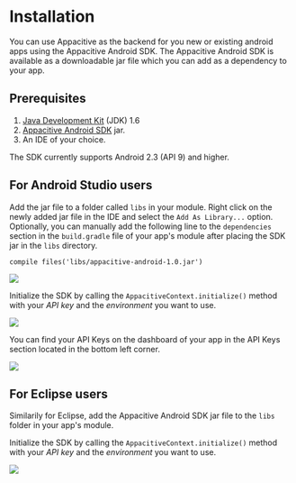 # Installation

You can use Appacitive as the backend for you new or existing android apps using the Appacitive Android SDK. The Appacitive Android SDK is available as a downloadable jar file which you can add as a dependency to your app.

## Prerequisites

1. [Java Development Kit](http://www.oracle.com/technetwork/java/javase/downloads/index.html) (JDK) 1.6
2. [Appacitive Android SDK](http://www.appacitive.com) jar. 
3. An IDE of your choice.

The SDK currently supports Android 2.3 (API 9) and higher.

## For Android Studio users

Add the jar file to a folder called `libs` in your module. Right click on the newly added jar file in the IDE and select the `Add As Library...` option. Optionally, you can manually add the following line to the `dependencies` section in the `build.gradle` file of your app's module after placing the SDK jar in the `libs` directory. 

```
compile files('libs/appacitive-android-1.0.jar') 
```

![](https://s3-us-west-2.amazonaws.com/appacitive-cdn/devcenter/android/android-studio-1.png)

Initialize the SDK by calling the `AppacitiveContext.initialize()` method with your *API key* and the *environment* you want to use.

![](https://s3-us-west-2.amazonaws.com/appacitive-cdn/devcenter/android/android-studio-2.png)

You can find your API Keys on the dashboard of your app in the API Keys section located in the bottom left corner.

![](https://s3-us-west-2.amazonaws.com/appacitive-cdn/devcenter/android/android-studio-3.png)

## For Eclipse users

Similarily for Eclipse, add the Appacitive Android SDK jar file to the `libs` folder in your app's module. 

Initialize the SDK by calling the `AppacitiveContext.initialize()` method with your *API key* and the *environment* you want to use.

![](https://s3-us-west-2.amazonaws.com/appacitive-cdn/devcenter/android/eclipse-1.png)
